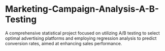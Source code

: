 # Marketing-Campaign-Analysis-A-B-Testing
A comprehensive statistical project focused on utilizing A/B testing to select optimal advertising platforms and employing regression analysis to predict conversion rates, aimed at enhancing sales performance.
